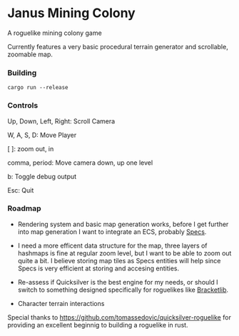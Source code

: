 # Janus Mining Colony
A roguelike mining colony game

Currently features a very basic procedural terrain generator and scrollable, zoomable map.

### Building
`cargo run --release`

### Controls
Up, Down, Left, Right: Scroll Camera

W, A, S, D: Move Player

[ ]: zoom out, in

comma, period: Move camera down, up one level

b: Toggle debug output

Esc: Quit

### Roadmap
* Rendering system and basic map generation works, before I get further into map generation I want to integrate an ECS, probably [Specs](https://docs.rs/specs/0.7.0/specs/). 

* I need a more efficent data structure for the map, three layers of hashmaps is fine at regular zoom level, but I want to be able to zoom out quite a bit. I believe storing map tiles as Specs entities will help since Specs is very efficient at storing and accesing entities.

* Re-assess if Quicksilver is the best engine for my needs, or should I switch to something designed specifically for roguelikes like [Bracketlib](https://github.com/thebracket/bracket-lib).

* Character terrain interactions

Special thanks to <https://github.com/tomassedovic/quicksilver-roguelike> for providing an excellent beginnig to building a roguelike in rust.
